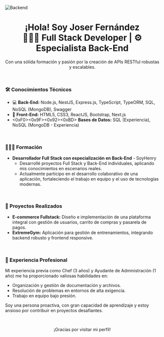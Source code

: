 ![Backend](https://t4.ftcdn.net/jpg/05/46/10/15/360_F_546101577_7eZax3OCPZ1x8aST0oVsnDfX2OzjBsGr.jpg)


<h1 align="center">¡Hola! Soy Joser Fernández <br> 👨🏽‍💻 Full Stack Developer | ⚙️ Especialista Back-End</h1>

<p align="center">
  Con una sólida formación y pasión por la creación de APIs RESTful robustas y escalables.
</p>

<br>

<h3>🛠️ Conocimientos Técnicos</h3>
<ul>
  <li>💻 <strong>Back-End:</strong> Node.js, NestJS, Express.js, TypeScript, TypeORM, SQL, NoSQL (MongoDB), Swagger</li>
  <li>📱 <strong>Front-End:</strong> HTML5, CSS3, ReactJS, Bootstrap, Next.js</li>
  <li><0xF0><0x9F><0x92><0xBD> <strong>Bases de Datos:</strong> SQL (Experiencia), NoSQL (MongoDB - Experiencia)</li>
</ul>

<br>

<h3>👨🏽‍💻 Formación</h3>
<ul>
  <li><strong>Desarrollador Full Stack con especialización en Back-End</strong> - SoyHenry
    <ul>
      <li>Desarrollé proyectos Full Stack y Back-End individuales, aplicando mis conocimientos en escenarios reales.</li>
      <li>Actualmente participo en el desarrollo colaborativo de una aplicación, fortaleciendo el trabajo en equipo y el uso de tecnologías modernas.</li>
    </ul>
  </li>
</ul>

<br>

<h3>🚀 Proyectos Realizados</h3>
<ul>
  <li><strong>E-commerce Fullstack:</strong> Diseño e implementación de una plataforma integral con gestión de usuarios, carrito de compras y pasarela de pagos.</li>
  <li><strong>ExtremeGym:</strong> Aplicación para gestión de entrenamientos, integrando backend robusto y frontend responsive.</li>
</ul>

<br>

<h3>💼 Experiencia Profesional</h3>
<p>Mi experiencia previa como Chef (3 años) y Ayudante de Administración (1 año) me ha proporcionado valiosas habilidades en:</p>
<ul>
  <li>Organización y gestión de documentación y archivos.</li>
  <li>Resolución de problemas en entornos de alta exigencia.</li>
  <li>Trabajo en equipo bajo presión.</li>
</ul>
<p>Soy una persona proactiva, con gran capacidad de aprendizaje y estoy ansioso por contribuir en proyectos desafiantes.</p>

<br>

<p align="center">
  ¡Gracias por visitar mi perfil!
</p>
